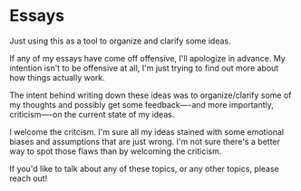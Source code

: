 # Essays

Just using this as a tool to organize and clarify some ideas.

If any of my essays have come off offensive, I'll apologize in advance. My intention isn't to be offensive at all, I'm just trying to find out more about how things actually work. 

The intent behind writing down these ideas was to organize/clarify some of my thoughts and possibly get some feedback—-and more importantly, criticism—-on the current state of my ideas. 

I welcome the critcism. I'm sure all my ideas stained with some emotional biases and assumptions that are just wrong. I'm not sure there's a better way to spot those flaws than by welcoming the criticism. 

If you'd like to talk about any of these topics, or any other topics, please reach out! 
